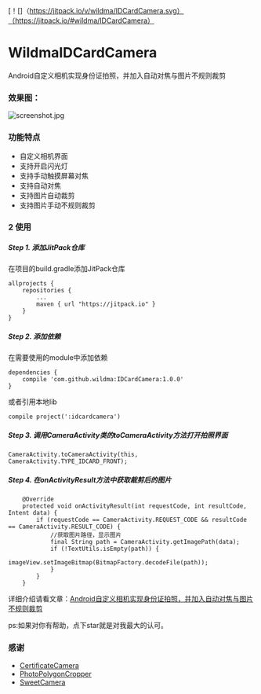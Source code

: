 [！[]（https://jitpack.io/v/wildma/IDCardCamera.svg）（https://jitpack.io/#wildma/IDCardCamera）

# WildmaIDCardCamera
Android自定义相机实现身份证拍照，并加入自动对焦与图片不规则裁剪

### 效果图：
![screenshot.jpg](https://github.com/wildma/WildmaIDCardCamera/blob/master/screenshots/screenshot.jpg)

### 功能特点
- 自定义相机界面
- 支持开启闪光灯
- 支持手动触摸屏幕对焦
- 支持自动对焦
- 支持图片自动裁剪
- 支持图片手动不规则裁剪

### 2 使用
##### Step 1. 添加JitPack仓库
在项目的build.gradle添加JitPack仓库
```
allprojects {
    repositories {
        ...
        maven { url "https://jitpack.io" }
    }
}
```
##### Step 2. 添加依赖
在需要使用的module中添加依赖
```
dependencies {
	compile 'com.github.wildma:IDCardCamera:1.0.0'
}
```
或者引用本地lib
```
compile project(':idcardcamera')
```

##### Step 3. 调用CameraActivity类的toCameraActivity方法打开拍照界面
```
CameraActivity.toCameraActivity(this, CameraActivity.TYPE_IDCARD_FRONT);
```

##### Step 4. 在onActivityResult方法中获取裁剪后的图片
```
    @Override
    protected void onActivityResult(int requestCode, int resultCode, Intent data) {
        if (requestCode == CameraActivity.REQUEST_CODE && resultCode == CameraActivity.RESULT_CODE) {
            //获取图片路径，显示图片
            final String path = CameraActivity.getImagePath(data);
            if (!TextUtils.isEmpty(path)) {
                imageView.setImageBitmap(BitmapFactory.decodeFile(path));
            }
        }
    }
```

详细介绍请看文章：[Android自定义相机实现身份证拍照，并加入自动对焦与图片不规则裁剪](https://www.jianshu.com/p/5e3cb0c63cd5)

ps:如果对你有帮助，点下star就是对我最大的认可。

### 感谢
- [CertificateCamera](https://github.com/smartown/CertificateCamera) 
- [PhotoPolygonCropper](https://github.com/leanh215/PhotoPolygonCropper)
- [SweetCamera](https://github.com/WellerV/SweetCamera)
